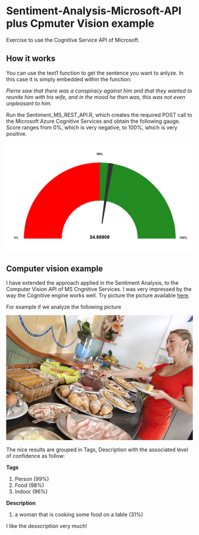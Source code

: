 # Sentiment-Analysis-Microsoft-API plus Cpmuter Vision example
Exercise to use the Cognitive Service API of Microsoft.

## How it works
You can use the text1 function to get the sentence you want to anlyze. In this case it is simply
embedded within the function:

_Pierre saw that there was a conspiracy against him and that they wanted to reunite him with his wife, and in the mood he then was, this was not even unpleasant to him._

Run the Sentiment_MS_REST_API.R, which creates the required POST call to the Microsoft Azure Cognitive Services and obtain the following gauge. Score ranges from 0%, which is very negative, to 100%, which is very positive.

![Sentiment 0%: Bad, 100%: Good](https://github.com/lucavignali/Sentiment-Analysis-Microsoft-API/blob/master/Rplot.png)

## Computer vision example
I have extended the approach applied in the Sentiment Analysis, to the Computer Vision API of MS Cngnitive Services. I was very impressed by the way the Cognitive engine works well. Try picture the picture available [here](http://hotelsandomingo.it/fotogallery/).

For example if we analyze the following picture

![Food](https://github.com/lucavignali/Sentiment-Analysis-Microsoft-API/blob/master/buffet4big.jpg)

The nice results are grouped in Tags, Description with the associated level of confidence as follow:

__Tags__

1. Person (99%)
2. Food (98%)
3. Indoor (96%)

__Description__

1. a woman that is cooking some food on a table (31%)

I like the desxcription very much!

